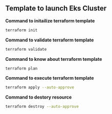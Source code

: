 
## Template to launch Eks Cluster

**Command to initailize terraform template**
```bash
terraform init
```

**Command to validate terraform template**
```bash
terraform validate
```


**Command to know about terraform template**
```bash
terraform plan
```


**Command to execute terraform template**
```bash
terraform apply --auto-approve
```

**Command to destory resource**
```bash
terraform destroy --auto-approve
```